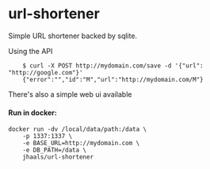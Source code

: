 # url-shortener
Simple URL shortener backed by sqlite.

Using the API

        $ curl -X POST http://mydomain.com/save -d '{"url": "http://google.com"}'
        {"error":"","id":"M","url":"http://mydomain.com/M"}

There's also a simple web ui available

#### Run in docker:

    docker run -dv /local/data/path:/data \
    	-p 1337:1337 \
    	-e BASE_URL=http://mydomain.com \
    	-e DB_PATH=/data \
    	jhaals/url-shortener
